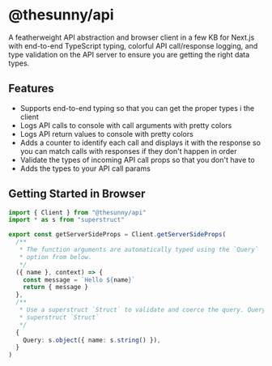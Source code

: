 # @thesunny/api

A featherweight API abstraction and browser client in a few KB for Next.js with end-to-end TypeScript typing, colorful API call/response logging, and type validation on the API server to ensure you are getting the right data types.

## Features

- Supports end-to-end typing so that you can get the proper types i the client
- Logs API calls to console with call arguments with pretty colors
- Logs API return values to console with pretty colors
- Adds a counter to identify each call and displays it with the response so you can match calls with responses if they don't happen in order
- Validate the types of incoming API call props so that you don't have to
- Adds the types to your API call params

## Getting Started in Browser

```ts
import { Client } from "@thesunny/api"
import * as s from "superstruct"

export const getServerSideProps = Client.getServerSideProps(
  /**
   * The function arguments are automatically typed using the `Query` `Struct`
   * option from below.
   */
  ({ name }, context) => {
    const message = `Hello ${name}`
    return { message }
  },
  /**
   * Use a superstruct `Struct` to validate and coerce the query. Query is a
   * superstruct `Struct`
   */
  {
    Query: s.object({ name: s.string() }),
  }
)
```
